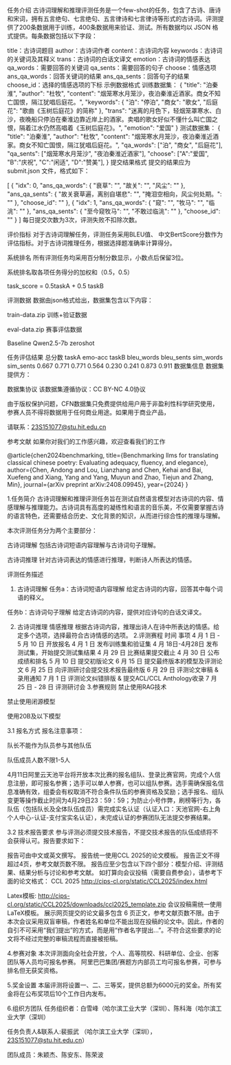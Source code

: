 任务介绍
古诗词理解和推理评测任务是一个few-shot的任务，包含了古诗、唐诗和宋词，拥有五言绝句、七言绝句、五言律诗和七言律诗等形式的古诗词。评测提供了200条数据用于训练，400条数据用来验证、测试。所有数据均以 JSON 格式提供。每条数据包括以下字段：

title：古诗词题目
author：古诗词作者
content：古诗词内容
keywords：古诗词的关键词及其释义
trans：古诗词的白话文译文
emotion：古诗词的情感表达
qa_words：需要回答的关键词
qa_sents：需要回答的句子
choose：情感选项
ans_qa_words：回答关键词的结果
ans_qa_sents：回答句子的结果
choose_id：选择的情感选项的下标
示例数据格式
训练数据集：
{
    "title": "泊秦淮",
    "author": "杜牧",
    "content": "烟笼寒水月笼沙，夜泊秦淮近酒家。商女不知亡国恨，隔江犹唱后庭花。",
    "keywords": {
        "泊": "停泊",
        "商女": "歌女",
        "后庭花": "歌曲《玉树后庭花》的简称"
    },
    "trans": "迷离的月色下，轻烟笼罩寒水、白沙，夜晚船只停泊在秦淮边靠近岸上的酒家。卖唱的歌女好似不懂什么叫亡国之恨，隔着江水仍然高唱着《玉树后庭花》。",
    "emotion": "爱国"
}
测试数据集：
{
    "title": "泊秦淮",
    "author": "杜牧",
    "content": "烟笼寒水月笼沙，夜泊秦淮近酒家。商女不知亡国恨，隔江犹唱后庭花。",
    "qa_words": ["泊", "商女", "后庭花"],
    "qa_sents": ["烟笼寒水月笼沙", "夜泊秦淮近酒家"],
    "choose": ["A":"爱国", "B":"庆祝", "C":"闲适", "D":"赞美"],
}
提交结果格式
提交的结果应为 submit.json 文件，格式如下：

[
    {
        "idx": 0,
        "ans_qa_words": {
            "衰草": "",
            "故关": "",
            "风尘": ""
        },
        "ans_qa_sents": {
            "故关衰草遍，离别自堪悲": "",
            "掩泪空相向，风尘何处期。": ""
        },
        "choose_id": ""
    },
    {
        "idx": 1,
        "ans_qa_words": {
            "窥": "",
            "牧马": "",
            "临洮": ""
        },
        "ans_qa_sents": {
            "至今窥牧马": "",
            "不敢过临洮": ""
        },
        "choose_id": ""
    }
]
每日提交次数为3次，评测失败不扣除次数。

评价指标
对于古诗词理解任务，评测任务采用BLEU值、 中文BertScore分数作为评估指标。对于古诗词推理任务，根据选择题准确率计算得分。

系统排名
所有评测任务均采用百分制分数显示，小数点后保留3位。

系统排名取各项任务得分的加权和（0.5，0.5）

task_score = 0.5taskA + 0.5 taskB

评测数据
数据由json格式给出，数据集包含以下内容：

train-data.zip 训练+验证数据

eval-data.zip 赛事评估数据

Baseline
Qwen2.5-7b zeroshot

任务评估结果
总分数 taskA emo-acc taskB bleu_words bleu_sents sim_words sim_sents
0.667 0.771 0.771 0.564 0.230 0.241 0.873 0.911
数据集信息
数据集提供方：

数据集协议
该数据集遵循协议：CC BY-NC 4.0协议

由于版权保护问题，CFN数据集只免费提供给用户用于非盈利性科学研究使用，参赛人员不得将数据用于任何商业用途。如果用于商业产品，

请联系：<23S151077@stu.hit.edu.cn>

参考文献
如果你对我们的工作感兴趣，欢迎查看我们的工作

@article{chen2024benchmarking,
  title={Benchmarking llms for translating classical chinese poetry: Evaluating adequacy, fluency, and elegance},
  author={Chen, Andong and Lou, Lianzhang and Chen, Kehai and Bai, Xuefeng and Xiang, Yang and Yang, Muyun and Zhao, Tiejun and Zhang, Min},
  journal={arXiv preprint arXiv:2408.09945},
  year={2024}
}


1.任务简介
古诗词理解和推理评测任务旨在测试自然语言模型对古诗词的内容、情感理解与推理能力。古诗词具有高度的凝练性和语言的音乐美，不仅需要掌握古诗的语言特色，还需要结合历史、文化背景的知识，从而进行综合性的推理与理解。

本次评测任务分为两个主要部分：

古诗词理解
包括古诗词短语内容理解与古诗词句子理解。

古诗词推理
针对古诗词表达的情感进行推理，判断诗人所表达的情感。

评测任务描述

1. 古诗词理解
任务a：古诗词短语内容理解
给定古诗词的内容，回答其中每个词语的释义。

任务b：古诗词句子理解
给定古诗词的内容，提供对应诗句的白话文译文。

2. 古诗词推理
情感推理
根据古诗词内容，推理出诗人在诗中所表达的情感。给定多个选项，选择最符合古诗情感的选项。
2.评测赛程
时间 事项
4 月 1 日 - 5 月 10 日 开放报名
4 月 1 日 发布训练集和验证集
4 月 18日-4月28日 发布测试集，开始提交测试集结果
4 月 29 日 比赛结果提交截止
4 月 30 日 公布成绩和排名
5 月 10 日 提交初版论文
6 月 15 日 提交最终版本的模型及评测论文
6 月 25 日 向评测研讨会提交技术报告最终版
6 月 29 日 评测论文审稿 & 录用通知
7 月 1 日 评测论文纠错排版 & 提交ACL/CCL Anthology收录
7 月 25 日 - 28 日 评测研讨会
3.参赛规则
禁止使用RAG技术

禁止使用闭源模型

使用20B及以下模型

3.1 报名方式
报名注意事项：

队长不能作为队员参与其他队伍

队伍成员人数不限1-5人

4月11日阿里云天池平台将开放本次比赛的报名组队、登录比赛官网，完成个人信息注册，即可报名参赛；选手可以单人参赛，也可以组队参赛。选手需确保报名信息准确有效，组委会有权取消不符合条件队伍的参赛资格及奖励；选手报名、组队变更等操作截止时间为4月29日23：59：59；为防止小号作弊，刷榜等行为，各队伍（包括队长及全体队伍成员）需完成实名认证（认证入口：天池官网-右上角个人中心-认证-支付宝实名认证），未完成认证的参赛团队无法提交参赛结果。

3.2 技术报告要求
参与评测必须提交技术报告，不提交技术报告的队伍成绩将不会获得认可。报告要求如下：

报告可由中文或英文撰写。
报告统一使用CCL 2025的论文模板。
报告正文不得超过4页，参考文献页数不限。
报告应至少包含以下四个部分：模型介绍、评测结果、结果分析与讨论和参考文献。
如打算向会议投稿（需要自费参会），请参考下面的论文格式：
CCL 2025 <http://cips-cl.org/static/CCL2025/index.html>

Latex模板: <http://cips-cl.org/static/CCL2025/downloads/ccl2025_template.zip>
会议投稿需统一使用LaTeX模板。
展示网页提交的论文最多包含 6 页正文，参考文献页数不限。由于本次会议采用双盲审稿，作者姓名和单位不能出现在投稿的论文中。因此，作者的自引不可采用“我们提出”的方式，而是用“作者名字提出…”。不符合这些要求的论文将不经过完整的审稿流程而直接被拒稿。

4.参赛对象
本次评测面向全社会开放，个人、高等院校、科研单位、企业、创客团队等人员均可报名参赛。 阿里巴巴集团/赛题方内部员工均可报名参赛，可参与排名但无获奖资格。

5.奖金设置
本届评测将设置一、二、三等奖，提供总额为6000元的奖金。所有奖金将在公布奖项后10个工作日内发布。

6.组织方团队
任务组织者：白雪峰（哈尔滨工业大学（深圳）、陈科海（哈尔滨工业大学（深圳）

任务负责人&联系人:裴振武 （哈尔滨工业大学（深圳），<23S151077@stu.hit.edu.cn>）

团队成员：朱颖杰、陈安东、陈荣波
